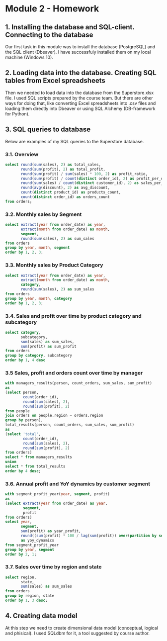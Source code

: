 # Module 2 - Homework

## 1. Installing the database and SQL-client. Connecting to the database

Our first task in this module was to install the database (PostgreSQL) and the SQL client (Dbeaver). I have sucсessfuly installed them on my local machine (Windows 10).

## 2. Loading data into the database. Creating SQL tables from Excel spreadsheets

Then we needed to load data into the database from the Superstore.xlsx file. I used SQL scripts prepared by the course team. But there are other ways for doing that, like converting Excel spreadsheets into .csv files and loading them directly into Dbeaver or using SQL Alchemy (DB-framework for Python).

## 3. SQL queries to database

Below are examples of my SQL queries to the Superstore database.

### 3.1. Overview
```sql
select round(sum(sales), 2) as total_sales,
	   round(sum(profit), 2) as total_profit,
	   round(sum(profit) / sum(sales) * 100, 2) as profit_ratio,
	   round(sum(profit) / count(distinct order_id), 2) as profit_per_order,
	   round(sum(sales) / count(distinct customer_id), 2) as sales_per_customer,
	   round(avg(discount), 2) as avg_discount,
	   count(distinct product_id) as products_count,	
	   count(distinct order_id) as orders_count
from orders;
```
### 3.2. Monthly sales by Segment
```sql
select extract(year from order_date) as year,
	   extract(month from order_date) as month,
	   segment,
	   round(sum(sales), 2) as sum_sales
from orders
group by year, month, segment
order by 1, 2, 3;
```
### 3.3. Monthly sales by Product Category
```sql
select extract(year from order_date) as year,
	   extract(month from order_date) as month,
	   category,
	   round(sum(sales), 2) as sum_sales
from orders
group by year, month, category 
order by 1, 2, 3;
```
### 3.4. Sales and profit over time by product category and subcategory
```sql
select category, 
	   subcategory, 
	   sum(sales) as sum_sales, 
	   sum(profit) as sum_profit
from orders
group by category, subcategory
order by 1, 4 desc
```
### 3.5 Sales, profit and orders count over time by manager
```sql
with managers_results(person, count_orders, sum_sales, sum_profit) 
as
(select person, 
		count(order_id), 
		round(sum(sales), 2), 
		round(sum(profit), 2)
from people
join orders on people.region = orders.region 
group by person),
total_results(person, count_orders, sum_sales, sum_profit) 
as
(select 'total', 
		count(order_id), 
		round(sum(sales), 2), 
		round(sum(profit), 2)
from orders)
select * from managers_results
union
select * from total_results
order by 4 desc;
```
### 3.6. Annual profit and YoY dynamics by customer segment
```sql
with segment_profit_year(year, segment, profit)
as
(select extract(year from order_date) as year, 
		segment, 
		profit
from orders)
select year, 
	   segment, 
	   sum(profit) as year_profit, 
	   round((sum(profit) * 100 / lag(sum(profit)) over(partition by segment order by year) ) - 100, 2) 
	   as yoy_dynamics
from segment_profit_year
group by year, segment 
order by 2, 1; 
```
### 3.7. Sales over time by region and state
```sql
select region, 
	   state, 
	   sum(sales) as sum_sales
from orders
group by region, state
order by 1, 3 desc;
```

## 4. Creating data model 

At this step we need to create dimensional data model (conceptual, logical and phisical). I used SQLdbm for it, a tool suggested by course author.